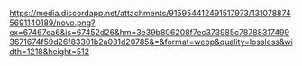 https://media.discordapp.net/attachments/915954412491517973/1310788745691140189/novo.png?ex=67467ea6&is=67452d26&hm=3e39b806208f7ec373985c787883174993671674f59d26f83301b2a031d20785&=&format=webp&quality=lossless&width=1218&height=512
